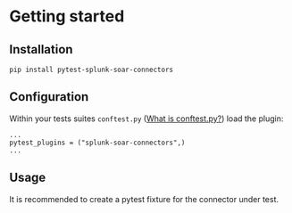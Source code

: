 # Getting started

## Installation

```
pip install pytest-splunk-soar-connectors
```

## Configuration


Within your tests suites `conftest.py` ([What is conftest.py?](https://docs.pytest.org/en/6.2.x/fixture.html#conftest-py-sharing-fixtures-across-multiple-files)) load the plugin:

```
...
pytest_plugins = ("splunk-soar-connectors",) 
...
```

## Usage

It is recommended to create a pytest fixture for the connector under test.
